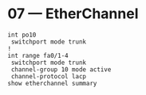 # 07 — EtherChannel
```text
int po10
 switchport mode trunk
!
int range fa0/1-4
 switchport mode trunk
 channel-group 10 mode active
 channel-protocol lacp
show etherchannel summary
```
